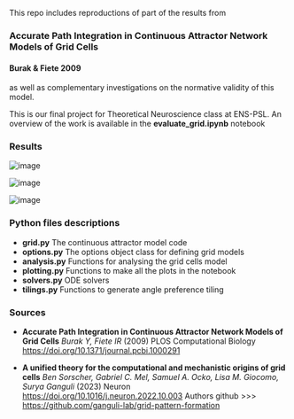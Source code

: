 This repo includes reproductions of part of the results from 

### Accurate Path Integration in Continuous Attractor Network Models of Grid Cells 
#### Burak & Fiete 2009

as well as complementary investigations on the normative validity of this model. 

This is our final project for Theoretical Neuroscience class at ENS-PSL. An overview of the work is available in the **evaluate_grid.ipynb** notebook


### Results 

![image](https://github.com/user-attachments/assets/0156df65-054c-4788-b61a-0fc6302b8de5)

![image](https://github.com/user-attachments/assets/a1512c6a-68ea-4ff0-a44e-d84186fd3fe4)

![image](https://github.com/user-attachments/assets/25e4d400-773c-43da-a325-b8238137447c)


### Python files descriptions
- **grid.py** The continuous attractor model code
- **options.py** The options object class for defining grid models
- **analysis.py** Functions for analysing the grid cells model
- **plotting.py** Functions to make all the plots in the notebook
- **solvers.py** ODE solvers
- **tilings.py** Functions to generate angle preference tiling


### Sources
- **Accurate Path Integration in Continuous Attractor Network Models of Grid Cells**
*Burak Y, Fiete IR* (2009) PLOS Computational Biology https://doi.org/10.1371/journal.pcbi.1000291

- **A unified theory for the computational and mechanistic origins of grid cells** 
*Ben Sorscher, Gabriel C. Mel, Samuel A. Ocko, Lisa M. Giocomo, Surya Ganguli* (2023) Neuron  https://doi.org/10.1016/j.neuron.2022.10.003
Authors github >>> https://github.com/ganguli-lab/grid-pattern-formation

